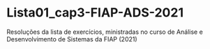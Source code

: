 # Lista01_cap3-FIAP-ADS-2021
Resoluções da lista de exercícios, ministradas no curso de Análise e Desenvolvimento de Sistemas da FIAP (2021)
